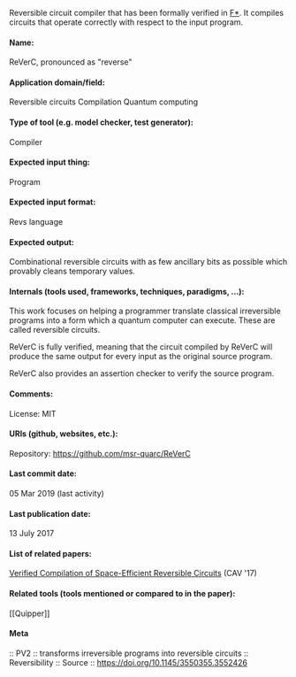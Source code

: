 Reversible circuit compiler that has been formally verified in [F\*](https://www.fstar-lang.org/). It compiles circuits that operate correctly with respect to the input program.

#### Name:
ReVerC, pronounced as "reverse"

#### Application domain/field:
Reversible circuits
Compilation
Quantum computing

#### Type of tool (e.g. model checker, test generator):
Compiler

#### Expected input thing:
Program

#### Expected input format:
Revs language

#### Expected output:
Combinational reversible circuits with as few ancillary bits as possible which provably cleans temporary values.

#### Internals (tools used, frameworks, techniques, paradigms, ...):
This work focuses on helping a programmer translate classical irreversible programs into a form which a quantum computer can execute. These are called reversible circuits. 

ReVerC is fully verified, meaning that the circuit compiled by ReVerC will produce the same output for every input as the original source program.

ReVerC also provides an assertion checker to verify the source program. 

#### Comments:
License: MIT

#### URIs (github, websites, etc.):
Repository: https://github.com/msr-quarc/ReVerC

#### Last commit date:
05 Mar 2019 (last activity)

#### Last publication date:
13 July 2017

#### List of related papers:
[Verified Compilation of Space-Efficient Reversible Circuits](https://doi.org/10.1007/978-3-319-63390-9_1) (CAV '17)

#### Related tools (tools mentioned or compared to in the paper):
[[Quipper]]

#### Meta
:: PV2 :: transforms irreversible programs into reversible circuits
:: Reversibility
:: Source :: https://doi.org/10.1145/3550355.3552426

